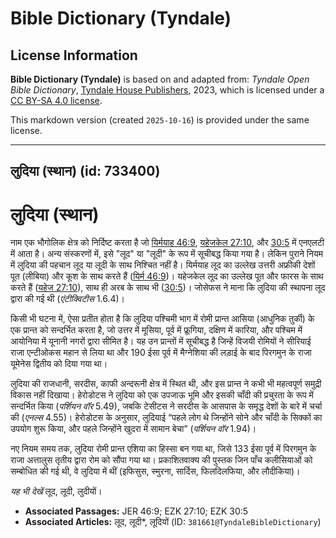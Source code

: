 # Bible Dictionary (Tyndale)

## License Information

**Bible Dictionary (Tyndale)** is based on and adapted from: _Tyndale Open Bible Dictionary_, [Tyndale House Publishers](https://tyndaleopenresources.com/), 2023, which is licensed under a [CC BY-SA 4.0 license](https://creativecommons.org/licenses/by-sa/4.0/legalcode.en).

This markdown version (created `2025-10-16`) is provided under the same license.



--------------------------------

## लुदिया (स्थान) (id: 733400)

लुदिया (स्थान)
==============

नाम एक भौगोलिक क्षेत्र को निर्दिष्ट करता है जो [यिर्मयाह 46:9](https://ref.ly/Jer46:9), [यहेजकेल 27:10](https://ref.ly/Ezek27:10), और [30:5](https://ref.ly/Ezek30:5) में एनएलटी में आता है। अन्य संस्करणों में, इसे "लूद" या "लूदी" के रूप में सूचीबद्ध किया गया है। लेकिन पुराने नियम में लुदिया की पहचान लूद या लूदी के साथ निश्चित नहीं है। यिर्मयाह लूद का उल्लेख उत्तरी अफ्रीकी देशों पूत (लीबिया) और कूश के साथ करते हैं ([यिर्म 46:9](https://ref.ly/Jer46:9))। यहेजकेल लूद का उल्लेख पूत और फारस के साथ करते हैं ([यहेज 27:10](https://ref.ly/Ezek27:10)), साथ ही अरब के साथ भी ([30:5](https://ref.ly/Ezek30:5))। जोसेफस ने माना कि लुदिया की स्थापना लूद द्वारा की गई थी (*एंटीक्विटीस* 1\.6\.4\)।

किसी भी घटना में, ऐसा प्रतीत होता है कि लुदिया पश्चिमी भाग में रोमी प्रान्त आसिया (आधुनिक तुर्की) के एक प्रान्त को सन्दर्भित करता है, जो उत्तर में मूसिया, पूर्व में फ्रूगिया, दक्षिण में कारिया, और पश्चिम में आयोनिया में यूनानी नगरों द्वारा सीमित है। यह उन प्रान्तों में सूचीबद्ध है जिन्हें विजयी रोमियों ने सीरियाई राजा एन्टीओकस महान से लिया था और 190 ईसा पूर्व में मैग्नेशिया की लड़ाई के बाद पिरगमुन के राजा यूमेनेस द्वितीय को दिया गया था।

लुदिया की राजधानी, सरदीस, काफी अन्दरूनी क्षेत्र में स्थित थी, और इस प्रान्त ने कभी भी महत्वपूर्ण समुद्री विकास नहीं दिखाया। हेरोडोटस ने लुदिया को एक उपजाऊ भूमि और इसकी चाँदी की प्रचुरता के रूप में सन्दर्भित किया (*पर्शियन वॉर* 5\.49\), जबकि टेसीटस ने सरदीस के आसपास के समृद्ध देशों के बारे में चर्चा की (*एनल्स* 4\.55\)। हेरोडोटस के अनुसार, लुदियाई “पहले लोग थे जिन्होंने सोने और चाँदी के सिक्कों का उपयोग शुरू किया, और पहले जिन्होंने खुदरा में सामान बेचा” (*पर्शियन वॉर* 1\.94\)।

नए नियम समय तक, लुदिया रोमी प्रान्त एशिया का हिस्सा बन गया था, जिसे 133 ईसा पूर्व में पिरगमुन के राजा अत्तालुस तृतीय द्वारा रोम को सौंपा गया था। प्रकाशितवाक्य की पुस्तक जिन पाँच कलीसियाओं को सम्बोधित की गई थी, वे लुदिया में थीं (इफिसुस, स्मुरना, सार्दिस, फिलदिलफिया, और लौदीकिया)।

*यह भी देखें* लूद, लूदी, लुदीयों।

* **Associated Passages:** JER 46:9; EZK 27:10; EZK 30:5
* **Associated Articles:** लूद, लूदी*, लूदियों (ID: `381661@TyndaleBibleDictionary`)

